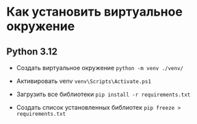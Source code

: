 # Как установить виртуальное окружение
## Python 3.12

- Создать виртуальное окружение
    ```python -m venv ./venv/```

- Активировать venv
    ```venv\Scripts\Activate.ps1```

- Загрузить все библиотеки
    ```pip install -r requirements.txt```

- Создать список установленных библиотек
    ```pip freeze > requirements.txt```